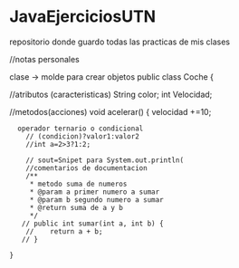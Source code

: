 # JavaEjerciciosUTN
repositorio donde guardo todas las practicas de mis clases

//notas personales

clase -> molde para crear objetos 
public class Coche {

  //atributos  (caracteristicas)
  String color;
  int Velocidad;

  //metodos(acciones)
  void acelerar() {
  velocidad +=10;

      operador ternario o condicional
        // (condicion)?valor1:valor2
        //int a=2>3?1:2;

        // sout=Snipet para System.out.println(
        //comentarios de documentacion
        /**
         * metodo suma de numeros
         * @param a primer numero a sumar
         * @param b segundo numero a sumar
         * @return suma de a y b
         */
       // public int sumar(int a, int b) {
        //    return a + b;
       // }

    }
